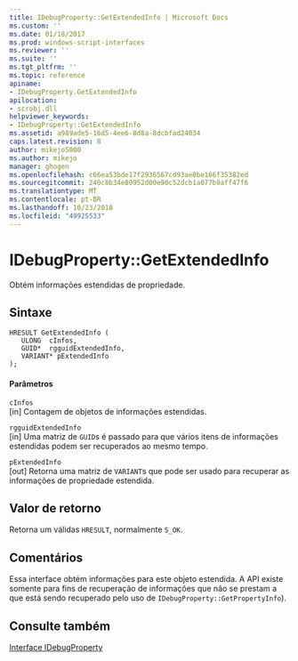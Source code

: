 ```yaml
---
title: IDebugProperty::GetExtendedInfo | Microsoft Docs
ms.custom: ''
ms.date: 01/18/2017
ms.prod: windows-script-interfaces
ms.reviewer: ''
ms.suite: ''
ms.tgt_pltfrm: ''
ms.topic: reference
apiname:
- IDebugProperty.GetExtendedInfo
apilocation:
- scrobj.dll
helpviewer_keywords:
- IDebugProperty::GetExtendedInfo
ms.assetid: a989ade5-16d5-4ee6-8d8a-8dcbfad24034
caps.latest.revision: 8
author: mikejo5000
ms.author: mikejo
manager: ghogen
ms.openlocfilehash: c66ea53bde17f2936567cd93ae0be166f35382ed
ms.sourcegitcommit: 240c8b34e80952d00e90c52dcb1a077b9aff47f6
ms.translationtype: MT
ms.contentlocale: pt-BR
ms.lasthandoff: 10/23/2018
ms.locfileid: "49925533"
---
```

# <a name="idebugpropertygetextendedinfo"></a>IDebugProperty::GetExtendedInfo
Obtém informações estendidas de propriedade.  
  
## <a name="syntax"></a>Sintaxe  
  
```  
HRESULT GetExtendedInfo (  
   ULONG  cInfos,  
   GUID*  rgguidExtendedInfo,  
   VARIANT* pExtendedInfo  
);  
```  
  
#### <a name="parameters"></a>Parâmetros  
 `cInfos`  
 [in] Contagem de objetos de informações estendidas.  
  
 `rgguidExtendedInfo`  
 [in] Uma matriz de `GUID`s é passado para que vários itens de informações estendidas podem ser recuperados ao mesmo tempo.  
  
 `pExtendedInfo`  
 [out] Retorna uma matriz de `VARIANT`s que pode ser usado para recuperar as informações de propriedade estendida.  
  
## <a name="return-value"></a>Valor de retorno  
 Retorna um válidas `HRESULT`, normalmente `S_OK`.  
  
## <a name="remarks"></a>Comentários  
 Essa interface obtém informações para este objeto estendida. A API existe somente para fins de recuperação de informações que não se prestam a que está sendo recuperado pelo uso de `IDebugProperty::GetPropertyInfo`).  
  
## <a name="see-also"></a>Consulte também  
 [Interface IDebugProperty](../../winscript/reference/idebugproperty-interface.md)